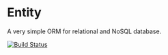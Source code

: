 # Entity

A very simple ORM for relational and NoSQL database.

[![Build Status](https://drone.io/github.com/rikulo/entity/status.png)](https://drone.io/github.com/rikulo/entity/latest)
